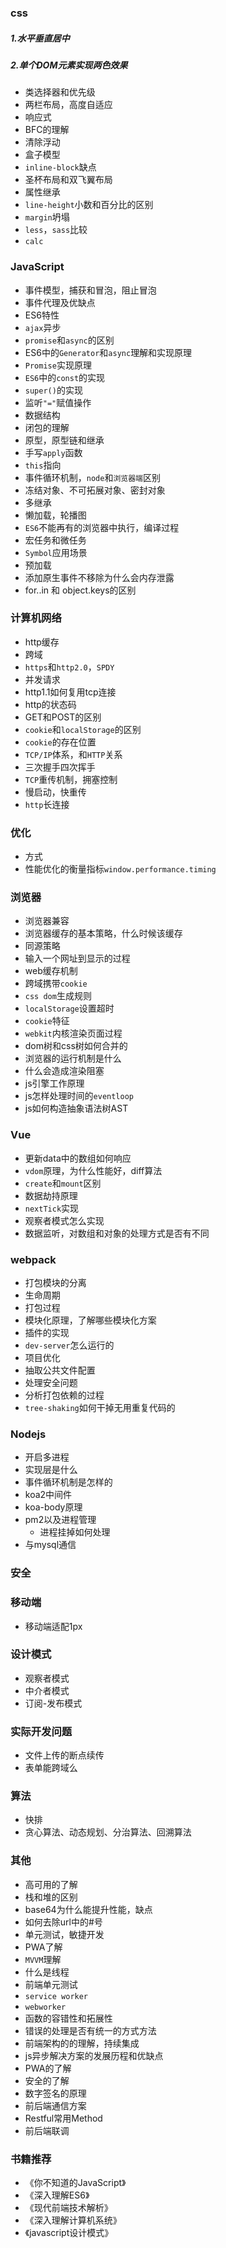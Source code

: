 ### css

##### 1.水平垂直居中

##### 2.单个DOM元素实现两色效果

- 类选择器和优先级
- 两栏布局，高度自适应
- 响应式
- BFC的理解
- 清除浮动
- 盒子模型
- `inline-block`缺点
- 圣杯布局和双飞翼布局
- 属性继承
- `line-height`小数和百分比的区别
- `margin`坍塌
- `less`，`sass`比较
- `calc`

### JavaScript

- 事件模型，捕获和冒泡，阻止冒泡
- 事件代理及优缺点
- ES6特性
- `ajax`异步
- `promise`和`async`的区别
- ES6中的`Generator`和`async`理解和实现原理
- `Promise`实现原理
- `ES6`中的`const`的实现
- `super()`的实现
- 监听`"="`赋值操作
- 数据结构
- 闭包的理解
- 原型，原型链和继承
- 手写`apply`函数
- `this`指向
- 事件循环机制，`node`和`浏览器端`区别
- 冻结对象、不可拓展对象、密封对象
- 多继承
- 懒加载，轮播图
- `ES6`不能再有的浏览器中执行，编译过程
- 宏任务和微任务
- `Symbol`应用场景
- 预加载
- 添加原生事件不移除为什么会内存泄露
- for..in 和 object.keys的区别

### 计算机网络

- http缓存
- 跨域
- `https`和`http2.0`，`SPDY`
- 并发请求
- http1.1如何复用tcp连接
- http的状态码
- GET和POST的区别
- `cookie`和`localStorage`的区别
- `cookie`的存在位置
- `TCP/IP`体系，和`HTTP`关系
- 三次握手四次挥手
- `TCP`重传机制，拥塞控制
- 慢启动，快重传
- `http`长连接

### 优化

- 方式
- 性能优化的衡量指标`window.performance.timing`



### 浏览器

- 浏览器兼容
- 浏览器缓存的基本策略，什么时候该缓存
- 同源策略
- 输入一个网址到显示的过程
- web缓存机制
- 跨域携带`cookie`
- `css dom`生成规则
- `localStorage`设置超时
- `cookie`特征
- `webkit`内核渲染页面过程
- dom树和css树如何合并的
- 浏览器的运行机制是什么
- 什么会造成渲染阻塞
- js引擎工作原理
- js怎样处理时间的`eventloop`
- js如何构造抽象语法树AST

### Vue

- 更新data中的数组如何响应
- `vdom`原理，为什么性能好，diff算法
- `create`和`mount`区别
- 数据劫持原理
- `nextTick`实现
- 观察者模式怎么实现
- 数据监听，对数组和对象的处理方式是否有不同

### webpack

- 打包模块的分离
- 生命周期
- 打包过程
- 模块化原理，了解哪些模块化方案
- 插件的实现
- `dev-server`怎么运行的
- 项目优化
- 抽取公共文件配置
- 处理安全问题
- 分析打包依赖的过程
- `tree-shaking`如何干掉无用重复代码的

### Nodejs

- 开启多进程
- 实现层是什么
- 事件循环机制是怎样的
- koa2中间件
- koa-body原理
- pm2以及进程管理
  - 进程挂掉如何处理
- 与mysql通信

### 安全

### 移动端

- 移动端适配1px

### 设计模式

- 观察者模式
- 中介者模式
- 订阅-发布模式

### 实际开发问题

- 文件上传的断点续传
- 表单能跨域么

### 算法

- 快排
- 贪心算法、动态规划、分治算法、回溯算法

### 其他

- 高可用的了解
- 栈和堆的区别
- base64为什么能提升性能，缺点
- 如何去除url中的#号
- 单元测试，敏捷开发
- PWA了解
- `MVVM`理解
- 什么是线程
- 前端单元测试
- `service worker`
- `webworker`
- 函数的容错性和拓展性
- 错误的处理是否有统一的方式方法
- 前端架构的的理解，持续集成
- js异步解决方案的发展历程和优缺点
- PWA的了解
- 安全的了解
- 数字签名的原理
- 前后端通信方案
- Restful常用Method
- 前后端联调

### 书籍推荐

- 《你不知道的JavaScript》
- 《深入理解ES6》
- 《现代前端技术解析》
- 《深入理解计算机系统》
- 《javascript设计模式》
